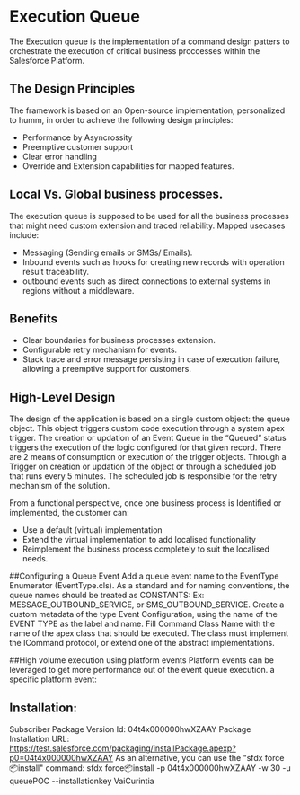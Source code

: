 # Execution Queue
The Execution queue is the implementation of a command design patters to orchestrate the execution of critical business proccesses within the Salesforce Platform.


## The Design Principles
The framework is based on an Open-source implementation, personalized to humm, in order to achieve the following design principles:

+ Performance by Asyncrossity
+ Preemptive customer support
+ Clear error handling
+ Override and Extension capabilities for mapped features.

## Local Vs. Global business processes.


The execution queue is supposed to be used for all the business processes that might need custom extension and traced reliability. 
Mapped usecases include:

+ Messaging (Sending emails or SMSs/ Emails).
+ Inbound events such as hooks for creating new records with operation result traceability.
+ outbound events such as direct connections to external systems in regions without a middleware.


## Benefits

+ Clear boundaries for business processes extension.
+ Configurable retry mechanism for events.
+ Stack trace and error message persisting in case of execution failure, allowing a preemptive support for customers.

## High-Level Design
The design of the application is based on a single custom object: the queue object. This object triggers custom code execution through a system apex trigger.
The creation or updation of an Event Queue in the “Queued” status triggers the execution of the logic configured for that given record.
There are 2 means of consumption or execution of the trigger objects. Through a Trigger on creation or updation of the object or through a scheduled job that runs every 5 minutes. The scheduled job is responsible for the retry mechanism of the solution.

From a functional perspective, once one business process is Identified or implemented, the customer can:

+ Use a default (virtual) implementation
+ Extend the virtual implementation to add localised functionality
+ Reimplement the business process completely to suit the localised needs.

##Configuring a Queue Event
Add a queue event name to the EventType Enumerator (EventType.cls). As a standard and for naming conventions, the queue names should be treated as CONSTANTS: Ex: MESSAGE_OUTBOUND_SERVICE, or SMS_OUTBOUND_SERVICE.
Create a custom metadata of the type Event Configuration, using the name of the EVENT TYPE as the label and name.
Fill Command Class Name with the name of the apex class that should be executed. The class must implement the ICommand protocol, or extend one of the abstract implementations.

##High volume execution using platform events
Platform events can be leveraged to get more performance out of the event queue execution. a specific platform event: 

## Installation:
Subscriber Package Version Id:  04t4x000000hwXZAAY
Package Installation URL: https://test.salesforce.com/packaging/installPackage.apexp?p0=04t4x000000hwXZAAY
As an alternative, you can use the "sfdx force:package:install" command:
sfdx force:package:install -p 04t4x000000hwXZAAY -w 30 -u queuePOC --installationkey VaiCurintia
